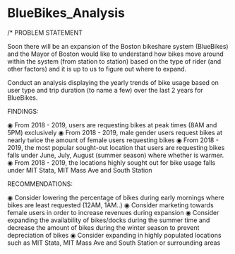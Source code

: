 # BlueBikes_Analysis

/* PROBLEM STATEMENT 

Soon there will be an expansion of the Boston bikeshare system (BlueBikes) and the Mayor of Boston would like to understand how bikes move around within the system (from station to station) based on the type of rider (and other factors) and it is up to us to figure out where to expand.  

Conduct an analysis displaying the yearly trends of bike usage based on user type and trip duration (to name a few) over the last 2 years for BlueBikes.

FINDINGS:

◉ From 2018 - 2019, users are requesting bikes at peak times (8AM and 5PM) exclusively
◉ From 2018 - 2019, male gender users request bikes at nearly twice the amount of female users requesting bikes 
◉ From 2018 - 2019, the most popular sought-out location that users are requesting bikes falls under June, July, August (summer season) where whether is warmer.
◉ From 2018 - 2019, the locations highly sought out for bike usage falls under MIT Stata, MIT Mass Ave and South Station
                                               

         
RECOMMENDATIONS: 

◉ Consider lowering the percentage of bikes during early mornings where bikes are least requested (12AM, 1AM..)
◉ Consider marketing towards female users in order to increase revenues during expansion 
◉ Consider expanding the availability of bikes/docks during the summer time and decrease the amount of bikes during the winter season to prevent depreciation of bikes
◉ Consider expanding in highly populated locations such as MIT Stata, MIT Mass Ave and South Station or surrounding areas
                                                        


																			
																			
																			
